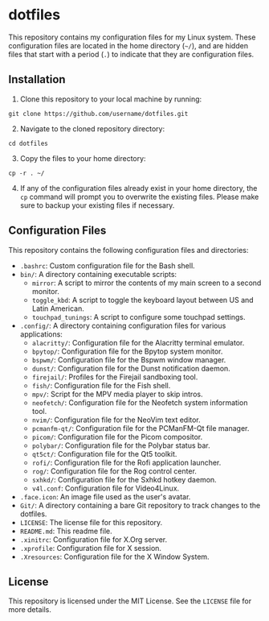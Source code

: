 # dotfiles

This repository contains my configuration files for my Linux system. These configuration files are located in the home directory (`~/`), and are hidden files that start with a period (`.`) to indicate that they are configuration files.

## Installation

1. Clone this repository to your local machine by running:

```
git clone https://github.com/username/dotfiles.git
```

2. Navigate to the cloned repository directory:

```
cd dotfiles
```

3. Copy the files to your home directory:

```
cp -r . ~/
```

4. If any of the configuration files already exist in your home directory, the `cp` command will prompt you to overwrite the existing files. Please make sure to backup your existing files if necessary.

## Configuration Files

This repository contains the following configuration files and directories:

- `.bashrc`: Custom configuration file for the Bash shell.
- `bin/`: A directory containing executable scripts:
    - `mirror`: A script to mirror the contents of my main screen to a second monitor.
    - `toggle_kbd`: A script to toggle the keyboard layout between US and Latin American.
    - `touchpad_tunings`: A script to configure some touchpad settings.
- `.config/`: A directory containing configuration files for various applications:
    - `alacritty/`: Configuration file for the Alacritty terminal emulator.
    - `bpytop/`: Configuration file for the Bpytop system monitor.
    - `bspwm/`: Configuration file for the Bspwm window manager.
    - `dunst/`: Configuration file for the Dunst notification daemon.
    - `firejail/`: Profiles for the Firejail sandboxing tool.
    - `fish/`: Configuration file for the Fish shell.
    - `mpv/`: Script for the MPV media player to skip intros.
    - `neofetch/`: Configuration file for the Neofetch system information tool.
    - `nvim/`: Configuration file for the NeoVim text editor.
    - `pcmanfm-qt/`: Configuration file for the PCManFM-Qt file manager.
    - `picom/`: Configuration file for the Picom compositor.
    - `polybar/`: Configuration file for the Polybar status bar.
    - `qt5ct/`: Configuration file for the Qt5 toolkit.
    - `rofi/`: Configuration file for the Rofi application launcher.
    - `rog/`: Configuration file for the Rog control center.
    - `sxhkd/`: Configuration file for the Sxhkd hotkey daemon.
    - `v4l.conf`: Configuration file for Video4Linux.
- `.face.icon`: An image file used as the user's avatar.
- `Git/`: A directory containing a bare Git repository to track changes to the dotfiles.
- `LICENSE`: The license file for this repository.
- `README.md`: This readme file.
- `.xinitrc`: Configuration file for X.Org server.
- `.xprofile`: Configuration file for X session.
- `.Xresources`: Configuration file for the X Window System.

## License

This repository is licensed under the MIT License. See the `LICENSE` file for more details.
